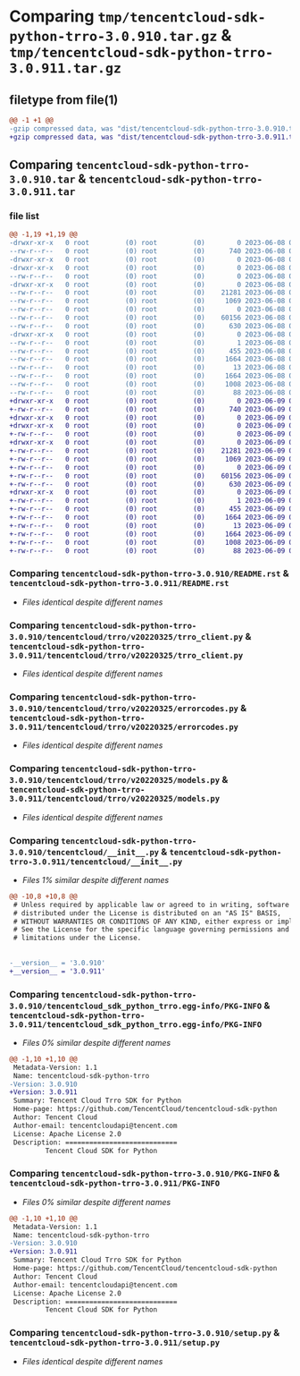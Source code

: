 # Comparing `tmp/tencentcloud-sdk-python-trro-3.0.910.tar.gz` & `tmp/tencentcloud-sdk-python-trro-3.0.911.tar.gz`

## filetype from file(1)

```diff
@@ -1 +1 @@
-gzip compressed data, was "dist/tencentcloud-sdk-python-trro-3.0.910.tar", last modified: Thu Jun  8 09:23:57 2023, max compression
+gzip compressed data, was "dist/tencentcloud-sdk-python-trro-3.0.911.tar", last modified: Fri Jun  9 02:30:31 2023, max compression
```

## Comparing `tencentcloud-sdk-python-trro-3.0.910.tar` & `tencentcloud-sdk-python-trro-3.0.911.tar`

### file list

```diff
@@ -1,19 +1,19 @@
-drwxr-xr-x   0 root         (0) root         (0)        0 2023-06-08 09:23:57.000000 tencentcloud-sdk-python-trro-3.0.910/
--rw-r--r--   0 root         (0) root         (0)      740 2023-06-08 09:23:57.000000 tencentcloud-sdk-python-trro-3.0.910/README.rst
-drwxr-xr-x   0 root         (0) root         (0)        0 2023-06-08 09:23:57.000000 tencentcloud-sdk-python-trro-3.0.910/tencentcloud/
-drwxr-xr-x   0 root         (0) root         (0)        0 2023-06-08 09:23:57.000000 tencentcloud-sdk-python-trro-3.0.910/tencentcloud/trro/
--rw-r--r--   0 root         (0) root         (0)        0 2023-06-08 09:23:57.000000 tencentcloud-sdk-python-trro-3.0.910/tencentcloud/trro/__init__.py
-drwxr-xr-x   0 root         (0) root         (0)        0 2023-06-08 09:23:57.000000 tencentcloud-sdk-python-trro-3.0.910/tencentcloud/trro/v20220325/
--rw-r--r--   0 root         (0) root         (0)    21281 2023-06-08 09:23:57.000000 tencentcloud-sdk-python-trro-3.0.910/tencentcloud/trro/v20220325/trro_client.py
--rw-r--r--   0 root         (0) root         (0)     1069 2023-06-08 09:23:57.000000 tencentcloud-sdk-python-trro-3.0.910/tencentcloud/trro/v20220325/errorcodes.py
--rw-r--r--   0 root         (0) root         (0)        0 2023-06-08 09:23:57.000000 tencentcloud-sdk-python-trro-3.0.910/tencentcloud/trro/v20220325/__init__.py
--rw-r--r--   0 root         (0) root         (0)    60156 2023-06-08 09:23:57.000000 tencentcloud-sdk-python-trro-3.0.910/tencentcloud/trro/v20220325/models.py
--rw-r--r--   0 root         (0) root         (0)      630 2023-06-08 09:23:57.000000 tencentcloud-sdk-python-trro-3.0.910/tencentcloud/__init__.py
-drwxr-xr-x   0 root         (0) root         (0)        0 2023-06-08 09:23:57.000000 tencentcloud-sdk-python-trro-3.0.910/tencentcloud_sdk_python_trro.egg-info/
--rw-r--r--   0 root         (0) root         (0)        1 2023-06-08 09:23:57.000000 tencentcloud-sdk-python-trro-3.0.910/tencentcloud_sdk_python_trro.egg-info/dependency_links.txt
--rw-r--r--   0 root         (0) root         (0)      455 2023-06-08 09:23:57.000000 tencentcloud-sdk-python-trro-3.0.910/tencentcloud_sdk_python_trro.egg-info/SOURCES.txt
--rw-r--r--   0 root         (0) root         (0)     1664 2023-06-08 09:23:57.000000 tencentcloud-sdk-python-trro-3.0.910/tencentcloud_sdk_python_trro.egg-info/PKG-INFO
--rw-r--r--   0 root         (0) root         (0)       13 2023-06-08 09:23:57.000000 tencentcloud-sdk-python-trro-3.0.910/tencentcloud_sdk_python_trro.egg-info/top_level.txt
--rw-r--r--   0 root         (0) root         (0)     1664 2023-06-08 09:23:57.000000 tencentcloud-sdk-python-trro-3.0.910/PKG-INFO
--rw-r--r--   0 root         (0) root         (0)     1008 2023-06-08 09:23:57.000000 tencentcloud-sdk-python-trro-3.0.910/setup.py
--rw-r--r--   0 root         (0) root         (0)       88 2023-06-08 09:23:57.000000 tencentcloud-sdk-python-trro-3.0.910/setup.cfg
+drwxr-xr-x   0 root         (0) root         (0)        0 2023-06-09 02:30:31.000000 tencentcloud-sdk-python-trro-3.0.911/
+-rw-r--r--   0 root         (0) root         (0)      740 2023-06-09 02:30:31.000000 tencentcloud-sdk-python-trro-3.0.911/README.rst
+drwxr-xr-x   0 root         (0) root         (0)        0 2023-06-09 02:30:31.000000 tencentcloud-sdk-python-trro-3.0.911/tencentcloud/
+drwxr-xr-x   0 root         (0) root         (0)        0 2023-06-09 02:30:31.000000 tencentcloud-sdk-python-trro-3.0.911/tencentcloud/trro/
+-rw-r--r--   0 root         (0) root         (0)        0 2023-06-09 02:30:31.000000 tencentcloud-sdk-python-trro-3.0.911/tencentcloud/trro/__init__.py
+drwxr-xr-x   0 root         (0) root         (0)        0 2023-06-09 02:30:31.000000 tencentcloud-sdk-python-trro-3.0.911/tencentcloud/trro/v20220325/
+-rw-r--r--   0 root         (0) root         (0)    21281 2023-06-09 02:30:31.000000 tencentcloud-sdk-python-trro-3.0.911/tencentcloud/trro/v20220325/trro_client.py
+-rw-r--r--   0 root         (0) root         (0)     1069 2023-06-09 02:30:31.000000 tencentcloud-sdk-python-trro-3.0.911/tencentcloud/trro/v20220325/errorcodes.py
+-rw-r--r--   0 root         (0) root         (0)        0 2023-06-09 02:30:31.000000 tencentcloud-sdk-python-trro-3.0.911/tencentcloud/trro/v20220325/__init__.py
+-rw-r--r--   0 root         (0) root         (0)    60156 2023-06-09 02:30:31.000000 tencentcloud-sdk-python-trro-3.0.911/tencentcloud/trro/v20220325/models.py
+-rw-r--r--   0 root         (0) root         (0)      630 2023-06-09 02:30:31.000000 tencentcloud-sdk-python-trro-3.0.911/tencentcloud/__init__.py
+drwxr-xr-x   0 root         (0) root         (0)        0 2023-06-09 02:30:31.000000 tencentcloud-sdk-python-trro-3.0.911/tencentcloud_sdk_python_trro.egg-info/
+-rw-r--r--   0 root         (0) root         (0)        1 2023-06-09 02:30:31.000000 tencentcloud-sdk-python-trro-3.0.911/tencentcloud_sdk_python_trro.egg-info/dependency_links.txt
+-rw-r--r--   0 root         (0) root         (0)      455 2023-06-09 02:30:31.000000 tencentcloud-sdk-python-trro-3.0.911/tencentcloud_sdk_python_trro.egg-info/SOURCES.txt
+-rw-r--r--   0 root         (0) root         (0)     1664 2023-06-09 02:30:31.000000 tencentcloud-sdk-python-trro-3.0.911/tencentcloud_sdk_python_trro.egg-info/PKG-INFO
+-rw-r--r--   0 root         (0) root         (0)       13 2023-06-09 02:30:31.000000 tencentcloud-sdk-python-trro-3.0.911/tencentcloud_sdk_python_trro.egg-info/top_level.txt
+-rw-r--r--   0 root         (0) root         (0)     1664 2023-06-09 02:30:31.000000 tencentcloud-sdk-python-trro-3.0.911/PKG-INFO
+-rw-r--r--   0 root         (0) root         (0)     1008 2023-06-09 02:30:31.000000 tencentcloud-sdk-python-trro-3.0.911/setup.py
+-rw-r--r--   0 root         (0) root         (0)       88 2023-06-09 02:30:31.000000 tencentcloud-sdk-python-trro-3.0.911/setup.cfg
```

### Comparing `tencentcloud-sdk-python-trro-3.0.910/README.rst` & `tencentcloud-sdk-python-trro-3.0.911/README.rst`

 * *Files identical despite different names*

### Comparing `tencentcloud-sdk-python-trro-3.0.910/tencentcloud/trro/v20220325/trro_client.py` & `tencentcloud-sdk-python-trro-3.0.911/tencentcloud/trro/v20220325/trro_client.py`

 * *Files identical despite different names*

### Comparing `tencentcloud-sdk-python-trro-3.0.910/tencentcloud/trro/v20220325/errorcodes.py` & `tencentcloud-sdk-python-trro-3.0.911/tencentcloud/trro/v20220325/errorcodes.py`

 * *Files identical despite different names*

### Comparing `tencentcloud-sdk-python-trro-3.0.910/tencentcloud/trro/v20220325/models.py` & `tencentcloud-sdk-python-trro-3.0.911/tencentcloud/trro/v20220325/models.py`

 * *Files identical despite different names*

### Comparing `tencentcloud-sdk-python-trro-3.0.910/tencentcloud/__init__.py` & `tencentcloud-sdk-python-trro-3.0.911/tencentcloud/__init__.py`

 * *Files 1% similar despite different names*

```diff
@@ -10,8 +10,8 @@
 # Unless required by applicable law or agreed to in writing, software
 # distributed under the License is distributed on an "AS IS" BASIS,
 # WITHOUT WARRANTIES OR CONDITIONS OF ANY KIND, either express or implied.
 # See the License for the specific language governing permissions and
 # limitations under the License.
 
 
-__version__ = '3.0.910'
+__version__ = '3.0.911'
```

### Comparing `tencentcloud-sdk-python-trro-3.0.910/tencentcloud_sdk_python_trro.egg-info/PKG-INFO` & `tencentcloud-sdk-python-trro-3.0.911/tencentcloud_sdk_python_trro.egg-info/PKG-INFO`

 * *Files 0% similar despite different names*

```diff
@@ -1,10 +1,10 @@
 Metadata-Version: 1.1
 Name: tencentcloud-sdk-python-trro
-Version: 3.0.910
+Version: 3.0.911
 Summary: Tencent Cloud Trro SDK for Python
 Home-page: https://github.com/TencentCloud/tencentcloud-sdk-python
 Author: Tencent Cloud
 Author-email: tencentcloudapi@tencent.com
 License: Apache License 2.0
 Description: ============================
         Tencent Cloud SDK for Python
```

### Comparing `tencentcloud-sdk-python-trro-3.0.910/PKG-INFO` & `tencentcloud-sdk-python-trro-3.0.911/PKG-INFO`

 * *Files 0% similar despite different names*

```diff
@@ -1,10 +1,10 @@
 Metadata-Version: 1.1
 Name: tencentcloud-sdk-python-trro
-Version: 3.0.910
+Version: 3.0.911
 Summary: Tencent Cloud Trro SDK for Python
 Home-page: https://github.com/TencentCloud/tencentcloud-sdk-python
 Author: Tencent Cloud
 Author-email: tencentcloudapi@tencent.com
 License: Apache License 2.0
 Description: ============================
         Tencent Cloud SDK for Python
```

### Comparing `tencentcloud-sdk-python-trro-3.0.910/setup.py` & `tencentcloud-sdk-python-trro-3.0.911/setup.py`

 * *Files identical despite different names*


